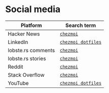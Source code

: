 # Social media

| Platform           | Search term                                                                                                                |
| ------------------ | -------------------------------------------------------------------------------------------------------------------------- |
| Hacker News        | [`chezmoi`](https://hn.algolia.com/?dateRange=all&page=0&prefix=false&query=chezmoi&sort=byDate&type=comment)              |
| LinkedIn           | [`chezmoi dotfiles`](https://www.linkedin.com/search/results/all/?keywords=chezmoi%20dotfiles&origin=GLOBAL_SEARCH_HEADER) |
| lobste.rs comments | [`chezmoi`](https://lobste.rs/search?q=chezmoi&what=comments&order=newest)                                                 |
| lobste.rs stories  | [`chezmoi`](https://lobste.rs/search?q=chezmoi&what=stories&order=newest)                                                  |
| Reddit             | [`chezmoi`](https://www.reddit.com/search/?q=chezmoi&sort=new)                                                             |
| Stack Overflow     | [`chezmoi`](https://stackoverflow.com/questions/tagged/chezmoi)                                                            |
| YouTube            | [`chezmoi dotfiles`](https://www.youtube.com/results?search_query=%22chezmoi%22+dotfiles)                                  |
